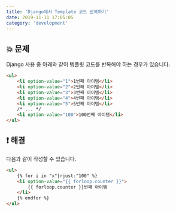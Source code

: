 ```yaml
---
title: 'Django에서 Template 코드 반복하기'
date: 2019-11-11 17:05:05
category: 'development'
---
```


## 💥 문제

Django 사용 중 아래와 같이 템플릿 코드를 반복해야 하는 경우가 있습니다.

```html
<ul>
    <li option-value="1">1번째 아이템</li>
    <li option-value="2">2번째 아이템</li>
    <li option-value="3">3번째 아이템</li>
    <li option-value="4">4번째 아이템</li>
    <li option-value="5">5번째 아이템</li>
    /* ... */
    <li option-value="100">100번째 아이템</li>
</ul>
```

## ❗️ 해결

다음과 같이 작성할 수 있습니다.

```html
<ul>
    {% for i in "x"|rjust:"100" %}
    <li option-value="{{ forloop.counter }}">
        {{ forloop.counter }}번째 아이템
    </li>
    {% endfor %}
</ul>
```

